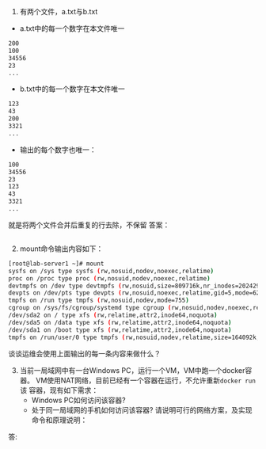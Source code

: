 1. 有两个文件，a.txt与b.txt 
- a.txt中的每一个数字在本文件唯一
```bash
200
100
34556
23
...
```
- b.txt中的每一个数字在本文件唯一
```bash
123
43
200
3321
...
```
- 输出的每个数字也唯一：
```bash
100
34556
23
123
43
3321
...
```
就是将两个文件合并后重复的行去除，不保留
答案：
```bash

```

2. mount命令输出内容如下：

```bash
[root@lab-server1 ~]# mount
sysfs on /sys type sysfs (rw,nosuid,nodev,noexec,relatime)
proc on /proc type proc (rw,nosuid,nodev,noexec,relatime)
devtmpfs on /dev type devtmpfs (rw,nosuid,size=809716k,nr_inodes=202429,mode=755)
devpts on /dev/pts type devpts (rw,nosuid,noexec,relatime,gid=5,mode=620,ptmxmode=000)
tmpfs on /run type tmpfs (rw,nosuid,nodev,mode=755)
cgroup on /sys/fs/cgroup/systemd type cgroup (rw,nosuid,nodev,noexec,relatime,xattr,release_agent=/usr/lib/systemd/systemd-cgroups-agent,name=systemd)
/dev/sda2 on / type xfs (rw,relatime,attr2,inode64,noquota)
/dev/sda5 on /data type xfs (rw,relatime,attr2,inode64,noquota)
/dev/sda1 on /boot type xfs (rw,relatime,attr2,inode64,noquota)
tmpfs on /run/user/0 type tmpfs (rw,nosuid,nodev,relatime,size=164092k,mode=700)
```
谈谈运维会使用上面输出的每一条内容来做什么？

3. 当前一局域网中有一台Windows PC，运行一个VM，VM中跑一个docker容器。
   VM使用NAT网络，目前已经有一个容器在运行，不允许重新`docker run`该
   容器，现有如下需求：
   - Windows PC如何访问该容器?
   - 处于同一局域网的手机如何访问该容器?
   请说明可行的网络方案，及实现命令和原理说明：

答: